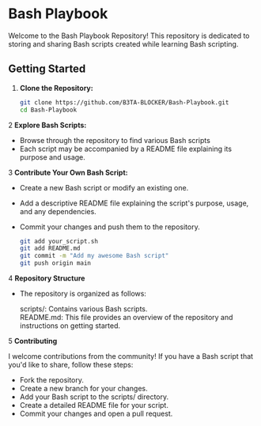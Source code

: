 # Bash Playbook

Welcome to the Bash Playbook Repository! This repository is dedicated to storing and sharing Bash scripts created while learning Bash scripting.

## Getting Started

1. **Clone the Repository:**
   ```bash
   git clone https://github.com/B3TA-BLOCKER/Bash-Playbook.git
   cd Bash-Playbook
   
2 **Explore Bash Scripts:**

   * Browse through the repository to find various Bash scripts
   * Each script may be accompanied by a README file explaining its purpose and usage.

3 **Contribute Your Own Bash Script:**

   * Create a new Bash script or modify an existing one.
   * Add a descriptive README file explaining the script's purpose, usage, and any dependencies.
   * Commit your changes and push them to the repository.

      ```bash
      git add your_script.sh
      git add README.md
      git commit -m "Add my awesome Bash script"
      git push origin main

4 **Repository Structure**

   * The repository is organized as follows:

      scripts/: Contains various Bash scripts.                                                                                 
      README.md: This file provides an overview of the repository and instructions on getting started.

5 **Contributing**

   I welcome contributions from the community! If you have a Bash script that you'd like to share, follow these steps:

   * Fork the repository.
   * Create a new branch for your changes.
   * Add your Bash script to the scripts/ directory.
   * Create a detailed README file for your script.
   * Commit your changes and open a pull request.
